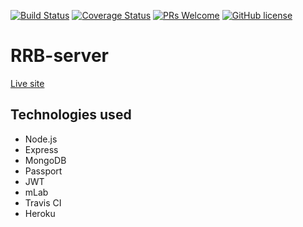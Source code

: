 [![Build Status](https://travis-ci.org/RowdyRuffBoysINC/RRB-server.svg?branch=master)](https://travis-ci.org/RowdyRuffBoysINC/RRB-server)
[![Coverage Status](https://coveralls.io/repos/github/RowdyRuffBoysINC/RRB-server/badge.svg?branch=master)](https://coveralls.io/github/RowdyRuffBoysINC/RRB-server?branch=master)
[![PRs Welcome](https://img.shields.io/badge/PRs-welcome-brightgreen.svg?style=flat-square)](https://github.com/RowdyRuffBoysINC/RRB-server/pull/new/master) 
[![GitHub license](https://img.shields.io/badge/license-MIT-blue.svg?style=flat-square)](https://github.com/RowdyRuffBoysINC/RRB-server/blob/master/LICENSE)
# RRB-server
[Live site](https://mysterious-garden-51929.herokuapp.com)

## Technologies used
- Node.js
- Express
- MongoDB
- Passport
- JWT
- mLab
- Travis CI
- Heroku
